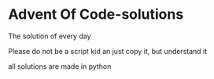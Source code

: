 # Advent Of Code-solutions
The solution of every day

Please do not be a script kid an just copy it, but understand it 

all solutions are made in python
